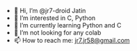 - 👋 Hi, I’m @jr7-droid Jatin 
- 👀 I’m interested in C, Python
- 🌱 I’m currently learning Python and C
- 💞️ I’m not looking for any colab
- 📫 How to reach me: jr7.jr58@gmail.com


